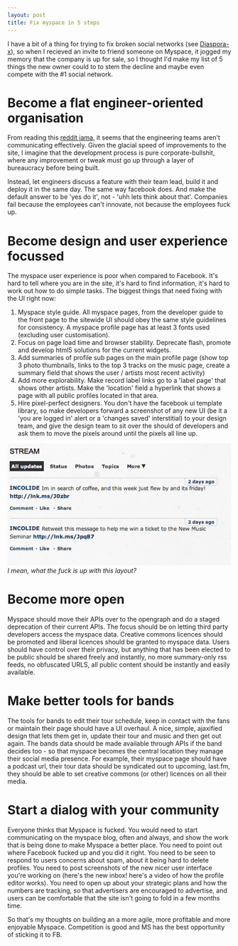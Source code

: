 ```yaml
---
layout: post
title: Fix myspace in 5 steps
---
```


I have a bit of a thing for trying to fix broken social networks (see [Diaspora-x](/2010/12/07/diaspora-x.html)), so when I recieved an invite to friend someone on Myspace, it jogged my memory that the company is up for sale, so I thought I'd make my list of 5 things the new owner could to to stem the decline and maybe even compete with the #1 social network.

# Become a flat engineer-oriented organisation

From reading this [reddit iama](http://www.reddit.com/r/IAmA/comments/f09rk/iama_myspace_employee_about_to_be_laid_off_today/), it seems that the engineering teams aren't communicating effectively. Given the glacial speed of improvements to the site, I imagine that the development process is pure corporate-bullshit, where any improvement or tweak must go up through a layer of bureaucracy before being built.

Instead, let engineers discuss a feature with their team lead, build it and deploy it in the same day. The same way facebook does. And make the default answer to be 'yes do it', not - 'uhh lets think about that'. Companies fail because the employees can't innovate, not because the employees fuck up.

# Become design and user experience focussed

The myspace user experience is poor when compared to Facebook. It's hard to tell where you are in the site, it's hard to find information, it's hard to work out how to do simple tasks. The biggest things that need fixing with the UI right now:

1. Myspace style guide. All myspace pages, from the developer guide to the front page to the sitewide UI should obey the same style guidelines for consistency. A myspace profile page has at least 3 fonts used (excluding user customisation).
1. Focus on page load time and browser stability. Deprecate flash, promote and develop html5 solutions for the current widgets.
1. Add summaries of profile sub pages on the main profile page (show top 3 photo thumbnails, links to the top 3 tracks on the music page, create a summary field that shows the user / artists most recent activity)
1. Add more explorability. Make record label links go to a 'label page' that shows other artists. Make the 'location' field a hyperlink that shows a page with all public profiles located in that area.
1. Hire pixel-perfect designers. You don't have the facebook ui template library, so make developers forward a screenshot of any new UI (be it a 'you are logged in' alert or a 'changes saved' interstitial) to your design team, and give the design team to sit over the should of developers and ask them to move the pixels around until the pixels all line up.

<img src="/images/badlayout.png" />
<cite>I mean, what the fuck is up with this layout?</cite>

# Become more open

Myspace should move their APIs over to the opengraph and do a staged deprecation of their current APIs. The focus should be on letting third party developers access the myspace data. Creative commons licences should be promoted and liberal licences should be granted to myspace data. Users should have control over their privacy, but anything that has been elected to be public should be shared freely and instantly, no more summary-only rss feeds, no obfuscated URLS, all public content should be instantly and easily available.

# Make better tools for bands

The tools for bands to edit their tour schedule, keep in contact with the fans or maintain their page should have a UI overhaul. A nice, simple, ajaxified design that lets them get in, update their tour and music and then get out again. The bands data should be made available through APIs if the band decides too - so that myspace becomes the central location they manage their social media presence. For example, their myspace page should have a podcast url, their tour data should be syndicated out to upcoming, last.fm, they should be able to set creative commons (or other) licences on all their media.

# Start a dialog with your community

Everyone thinks that Myspace is fucked. You would need to start communicating on the myspace blog, often and always, and show the work that is being done to make Myspace a better place. You need to point out where Facebook fucked up and you did it right. You need to be seen to respond to users concerns about spam, about it being hard to delete profiles. You need to post screenshots of the new nicer user interface you're working on (here's the new inbox! here's a video of how the profile editor works). You need to open up about your strategic plans and how the numbers are tracking, so that advertisers are encouraged to advertise, and users can be comfortable that the site isn't going to fold in a few months time.

So that's my thoughts on building an a more agile, more profitable and more enjoyable Myspace. Competition is good and MS has the best opportunity of sticking it to FB.